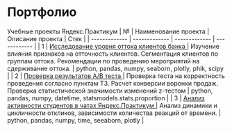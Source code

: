 # Портфолио
Учебные проекты Яндекс.Практикум
| №  | Наименование проекта | Описание проекта | Стек | 
| ------------- | ------------- | ------------- | ------------  | 
| 1  | <a href='https://github.com/zumasochi/Portfolio/tree/main/Banks_final_project'> Исследование уровня оттока клиентов банка </a>  | Изучение влияния признаков на отточность клиентов. Сегментация клиентов по группам оттока. Рекомендации по проведению мероприятий на сдерживание оттока.   | python, pandas, numpy, seaborn, plotly, phik, scipy  | 
| 2  | <a href='https://github.com/zumasochi/Portfolio/tree/main/AB_tests_final_project'> Проверка результатов А/В теста  </a>  | Проверка теста на корректность проведения согласно пунктам ТЗ. Расчет конверсии воронки продаж. Проверка статистической значимости изменений z-тестом  | python, pandas, numpy, datetime, statsmodels.stats.proportion |
| 3  | <a href='https://github.com/zumasochi/Portfolio/tree/main/Yandex_chats'> Анализ активности студентов в чатах Яндекс.Практикум  </a>  | Анализ динамики и цикличности откликов, зависимости количества реакций от времени.  | python, pandas, numpy, time, seeaborn, plotly  |
